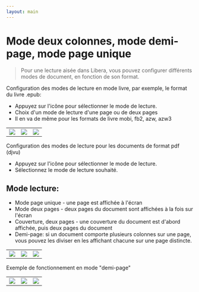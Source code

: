 ```yaml
---
layout: main
---
```


# Mode deux colonnes, mode demi-page, mode page unique

> Pour une lecture aisée dans Libera, vous pouvez configurer différents modes de document, en fonction de son format.

Configuration des modes de lecture en mode livre, par exemple, le format du livre .epub:

* Appuyez sur l'icône pour sélectionner le mode de lecture.
* Choix d'un mode de lecture d'une page ou de deux pages
* Il en va de même pour les formats de livre mobi, fb2, azw, azw3

||||
|-|-|-|
|![](1.jpg)|![](2.jpg)|![](3.jpg)|

Configuration des modes de lecture pour les documents de format pdf (djvu)

* Appuyez sur l'icône pour sélectionner le mode de lecture.
* Sélectionnez le mode de lecture souhaité.

## Mode lecture:

* Mode page unique - une page est affichée à l'écran
* Mode deux pages - deux pages du document sont affichées à la fois sur l'écran
* Couverture, deux pages - une couverture du document est d'abord affichée, puis deux pages du document
* Demi-page: si un document comporte plusieurs colonnes sur une page, vous pouvez les diviser en les affichant chacune sur une page distincte.

||||
|-|-|-|
|![](4.jpg)|![](5.jpg)|![](6.jpg)|

Exemple de fonctionnement en mode &quot;demi-page&quot;

||||
|-|-|-|
|![](7.jpg)|![](8.jpg)|![](9.jpg)|
